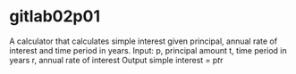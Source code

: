 # gitlab02p01
A calculator that calculates simple interest given principal, annual rate of interest and time 
period in years. 
Input: 
   p, principal amount 
   t, time period in years 
   r, annual rate of interest 
Output 
   simple interest = p*t*r
